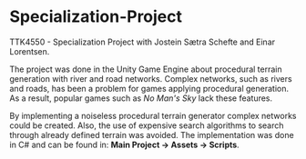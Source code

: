 # Specialization-Project
TTK4550 - Specialization Project with Jostein Sætra Schefte and Einar Lorentsen. 

The project was done in the Unity Game Engine about procedural terrain generation with river and road networks. Complex networks, such as rivers and roads, has been a problem for games applying procedural generation. As a result, popular games such as *No Man's Sky* lack these features. 

By implementing a noiseless procedural terrain generator complex networks could be created. Also, the use of expensive search algorithms to search through already defined terrain was avoided. The implementation was done in C# and can be found in: **Main Project → Assets → Scripts**.
